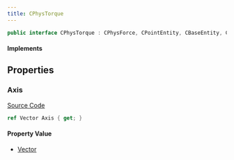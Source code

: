 ```yaml
---
title: CPhysTorque
---
```


```csharp
public interface CPhysTorque : CPhysForce, CPointEntity, CBaseEntity, CEntityInstance, ISchemaClass<CEntityInstance>, ISchemaClass<CBaseEntity>, ISchemaClass<CPointEntity>, ISchemaClass<CPhysForce>, ISchemaClass<CPhysTorque>, ISchemaField, ISchemaClass, INativeHandle
```

#### Implements

## Properties

### Axis

[Source Code](https://github.com/swiftly-solution/swiftlys2/blob/beta/managed/src/SwiftlyS2.Generated/Schemas/Interfaces/CPhysTorque.cs#L16)

```csharp
ref Vector Axis { get; }
```

#### Property Value

- [Vector](/docs/api/shared/natives/vector)

